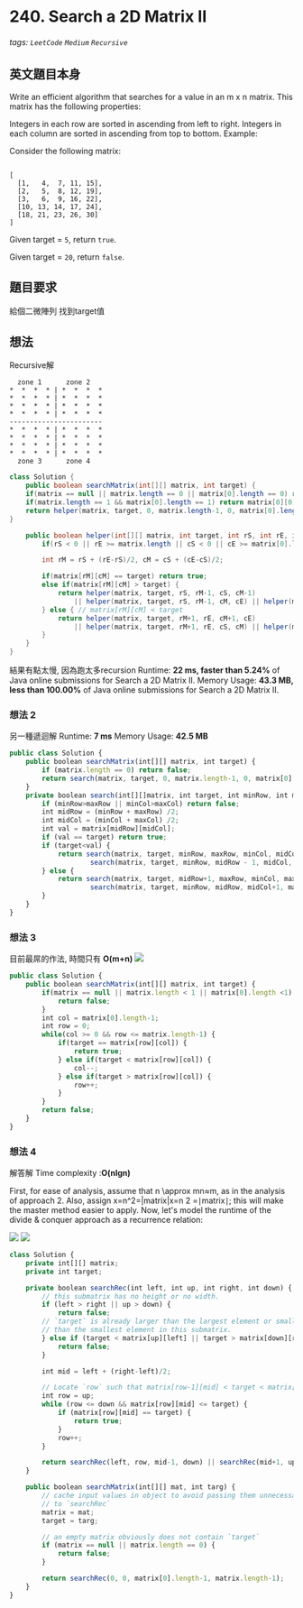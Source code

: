 # 240. Search a 2D Matrix II
###### tags: `LeetCode` `Medium` `Recursive`

## 英文題目本身
Write an efficient algorithm that searches for a value in an m x n matrix. This matrix has the following properties:

Integers in each row are sorted in ascending from left to right.
Integers in each column are sorted in ascending from top to bottom.
Example:

Consider the following matrix:
```

[
  [1,   4,  7, 11, 15],
  [2,   5,  8, 12, 19],
  [3,   6,  9, 16, 22],
  [10, 13, 14, 17, 24],
  [18, 21, 23, 26, 30]
]
```
Given target = `5`, return `true`.

Given target = `20`, return `false`.
## 題目要求
給個二微陣列  找到target值
## 想法
Recursive解
```
  zone 1      zone 2
*  *  *  * | *  *  *  *
*  *  *  * | *  *  *  *
*  *  *  * | *  *  *  *
*  *  *  * | *  *  *  *
-----------------------
*  *  *  * | *  *  *  *
*  *  *  * | *  *  *  *
*  *  *  * | *  *  *  *
*  *  *  * | *  *  *  *
  zone 3      zone 4
```

```java
class Solution {
    public boolean searchMatrix(int[][] matrix, int target) {
    if(matrix == null || matrix.length == 0 || matrix[0].length == 0) return false;
    if(matrix.length == 1 && matrix[0].length == 1) return matrix[0][0] == target;
    return helper(matrix, target, 0, matrix.length-1, 0, matrix[0].length-1);
}

    public boolean helper(int[][] matrix, int target, int rS, int rE, int cS, int cE) {
        if(rS < 0 || rE >= matrix.length || cS < 0 || cE >= matrix[0].length || rS > rE || cS > cE) return false;

        int rM = rS + (rE-rS)/2, cM = cS + (cE-cS)/2;

        if(matrix[rM][cM] == target) return true;
        else if(matrix[rM][cM] > target) {
            return helper(matrix, target, rS, rM-1, cS, cM-1)
                || helper(matrix, target, rS, rM-1, cM, cE) || helper(matrix, target, rM, rE, cS, cM-1);
        } else { // matrix[rM][cM] < target
            return helper(matrix, target, rM+1, rE, cM+1, cE)
                || helper(matrix, target, rM+1, rE, cS, cM) || helper(matrix, target, rS, rM, cM+1, cE);
        }
    }
}
```

結果有點太慢, 因為跑太多recursion
Runtime: **22 ms, faster than 5.24%** of Java online submissions for Search a 2D Matrix II.
Memory Usage: **43.3 MB, less than 100.00%** of Java online submissions for Search a 2D Matrix II.

### 想法 2
另一種遞迴解
Runtime: **7 ms**
Memory Usage: **42.5 MB**

```javascript
public class Solution {
    public boolean searchMatrix(int[][] matrix, int target) {
        if (matrix.length == 0) return false;
        return search(matrix, target, 0, matrix.length-1, 0, matrix[0].length-1);
    }
    private boolean search(int[][]matrix, int target, int minRow, int maxRow, int minCol, int maxCol) {
        if (minRow>maxRow || minCol>maxCol) return false;
        int midRow = (minRow + maxRow) /2;
        int midCol = (minCol + maxCol) /2;
        int val = matrix[midRow][midCol];
        if (val == target) return true;
        if (target<val) {
            return search(matrix, target, minRow, maxRow, minCol, midCol - 1) || 
                    search(matrix, target, minRow, midRow - 1, midCol, maxCol);
        } else {
            return search(matrix, target, midRow+1, maxRow, minCol, maxCol) ||
                    search(matrix, target, minRow, midRow, midCol+1, maxCol);
        }
    }
}
```

### 想法 3 
目前最屌的作法, 時間只有 **O(m+n)**
![](https://i.imgur.com/0fw09vE.png)


```javascript
public class Solution {
    public boolean searchMatrix(int[][] matrix, int target) {
        if(matrix == null || matrix.length < 1 || matrix[0].length <1) {
            return false;
        }
        int col = matrix[0].length-1;
        int row = 0;
        while(col >= 0 && row <= matrix.length-1) {
            if(target == matrix[row][col]) {
                return true;
            } else if(target < matrix[row][col]) {
                col--;
            } else if(target > matrix[row][col]) {
                row++;
            }
        }
        return false;
    }
}
```

### 想法 4
解答解
Time complexity :**O(nlgn)**

First, for ease of analysis, assume that n \approx mn≈m, as in the analysis of approach 2. Also, assign x=n^2=|matrix|x=n 
2
 =∣matrix∣; this will make the master method easier to apply. Now, let's model the runtime of the divide & conquer approach as a recurrence relation:

![](https://i.imgur.com/wtUQgww.png)
![](https://i.imgur.com/dzDpADF.png)

 


```javascript
class Solution {
    private int[][] matrix;
    private int target;

    private boolean searchRec(int left, int up, int right, int down) {
        // this submatrix has no height or no width.
        if (left > right || up > down) {
            return false;
        // `target` is already larger than the largest element or smaller
        // than the smallest element in this submatrix.
        } else if (target < matrix[up][left] || target > matrix[down][right]) {
            return false;
        }

        int mid = left + (right-left)/2;

        // Locate `row` such that matrix[row-1][mid] < target < matrix[row][mid]
        int row = up;
        while (row <= down && matrix[row][mid] <= target) {
            if (matrix[row][mid] == target) {
                return true;
            }
            row++;
        }

        return searchRec(left, row, mid-1, down) || searchRec(mid+1, up, right, row-1);
    }

    public boolean searchMatrix(int[][] mat, int targ) {
        // cache input values in object to avoid passing them unnecessarily
        // to `searchRec`
        matrix = mat;
        target = targ;

        // an empty matrix obviously does not contain `target`
        if (matrix == null || matrix.length == 0) {
            return false;
        }

        return searchRec(0, 0, matrix[0].length-1, matrix.length-1);
    }
}
```